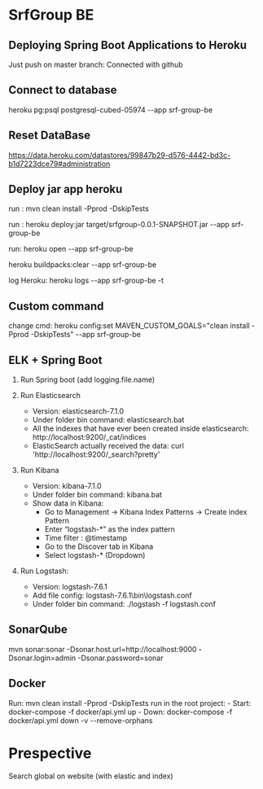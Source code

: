 # SrfGroup BE

## Deploying Spring Boot Applications to Heroku

Just push on master branch: Connected with github





## Connect to database

heroku pg:psql postgresql-cubed-05974 --app srf-group-be



## Reset DataBase

https://data.heroku.com/datastores/99847b29-d576-4442-bd3c-b1d7223dce79#administration



## Deploy jar app heroku

run : mvn clean install -Pprod -DskipTests

run : heroku deploy:jar target/srfgroup-0.0.1-SNAPSHOT.jar --app srf-group-be

run: heroku open --app srf-group-be

heroku buildpacks:clear --app srf-group-be

log Heroku: heroku logs --app srf-group-be -t

## Custom command

change cmd: heroku config:set MAVEN_CUSTOM_GOALS="clean install -Pprod -DskipTests" --app srf-group-be


## ELK + Spring Boot

1) Run Spring boot (add logging.file.name)
    
2) Run Elasticsearch 
    + Version: elasticsearch-7.1.0
    + Under folder bin command: elasticsearch.bat
    + All the indexes that have ever been created inside elasticsearch: http://localhost:9200/_cat/indices
    + ElasticSearch actually received the data: curl 'http://localhost:9200/_search?pretty'
    
3) Run Kibana
    + Version: kibana-7.1.0
    + Under folder bin command: kibana.bat
    + Show data in Kibana:
        - Go to Management → Kibana Index Patterns → Create index Pattern
        - Enter “logstash-*” as the index pattern
        - Time filter : @timestamp
        - Go to the Discover tab in Kibana
        - Select logstash-* (Dropdown)
    
4) Run Logstash: 
    + Version: logstash-7.6.1
    + Add file config: logstash-7.6.1\bin\logstash.conf
    + Under folder bin command:  ./logstash -f logstash.conf
    
    
## SonarQube

mvn sonar:sonar -Dsonar.host.url=http://localhost:9000 -Dsonar.login=admin -Dsonar.password=sonar


## Docker
Run: mvn clean install -Pprod -DskipTests
run in the root project: 
    - Start: docker-compose -f docker/api.yml up
    - Down: docker-compose -f docker/api.yml down -v --remove-orphans



# Prespective

Search global on website (with elastic and index)